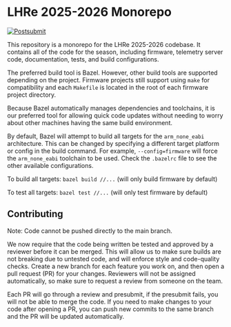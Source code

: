# LHRe 2025-2026 Monorepo

[![Postsubmit](https://github.com/LonghornRacingElectric/lhre-2026/actions/workflows/postsubmit.yml/badge.svg)](https://github.com/LonghornRacingElectric/lhre-2026/actions/workflows/postsubmit.yml)

This repository is a monorepo for the LHRe 2025-2026 codebase. It contains all of the code for the season,
including firmware, telemetry server code, documentation, tests, and build configurations.

The preferred build tool is Bazel. However, other build tools are supported depending on the project.
Firmware projects still support using `make` for compatibility and each `Makefile` is located in the root
of each firmware project directory.

Because Bazel automatically manages dependencies and toolchains, it is our preferred tool for
allowing quick code updates without needing to worry about other machines having the same build environment.

By default, Bazel will attempt to build all targets for the `arm_none_eabi` architecture.
This can be changed by specifying a different target platform or config in the build command. For example,
`--config=firmware` will force the `arm_none_eabi` toolchain to be used. Check the `.bazelrc` file to
see the other available configurations.

To build all targets: `bazel build //...` (will only build firmware by default)

To test all targets: `bazel test //...` (will only test firmware by default)

## Contributing

Note: Code cannot be pushed directly to the main branch.

We now require that the code being written be tested and approved by a reviewer before it can be merged.
This will allow us to make sure builds are not breaking due to untested code, and will enforce style
and code-quality checks. Create a new branch for each feature you work on, and then open a pull request
(PR) for your changes. Reviewers will not be assigned automatically, so make sure to request a review from
someone on the team.

Each PR will go through a review and presubmit, if the presubmit fails, you will not be able to merge the code.
If you need to make changes to your code after opening a PR, you can push new commits to the same branch and the PR will be updated automatically.
